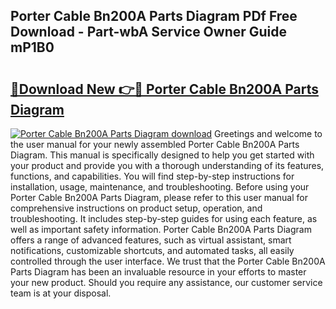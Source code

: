 ## Porter Cable Bn200A Parts Diagram PDf Free Download - Part-wbA Service Owner Guide mP1B0

# <h2><a href="http://dfqd0y.blite.top/?on=Porter+Cable+Bn200A+Parts+Diagram">🔗Download New 👉🔴 Porter Cable Bn200A Parts Diagram</a></h2>

[![Porter Cable Bn200A Parts Diagram download](https://i.imgur.com/lujVjoI.png)](http://dfqd0y.blite.top/?on=Porter+Cable+Bn200A+Parts+Diagram)
Greetings and welcome to the user manual for your newly assembled Porter Cable Bn200A Parts Diagram. This manual is specifically designed to help you get started with your product and provide you with a thorough understanding of its features, functions, and capabilities. You will find step-by-step instructions for installation, usage, maintenance, and troubleshooting. Before using your Porter Cable Bn200A Parts Diagram, please refer to this user manual for comprehensive instructions on product setup, operation, and troubleshooting. It includes step-by-step guides for using each feature, as well as important safety information. Porter Cable Bn200A Parts Diagram offers a range of advanced features, such as virtual assistant, smart notifications, customizable shortcuts, and automated tasks, all easily controlled through the user interface. We trust that the Porter Cable Bn200A Parts Diagram has been an invaluable resource in your efforts to master your new product. Should you require any assistance, our customer service team is at your disposal.
